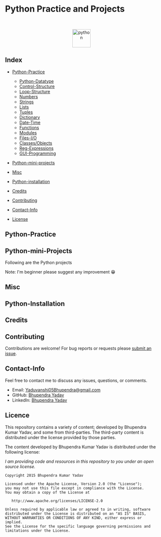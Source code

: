 # Python Practice and Projects

<br/>
<p align="center">
  <img src="https://www.vectorlogo.zone/logos/python/python-icon.svg" alt="python" width="60" height="60"/>
</p>

## Index

* [Python-Practice](#perl-practice)
    * [Python-Datatype](#Perl-Datatype)
    * [Control-Structure](#Control-Structure)
    * [Loop-Structure](#Loop-Structure)
    * [Numbers](#Numbers)
    * [Strings](#Strings)
    * [Lists](#Lists)
    * [Tuples](#Tuples)
    * [Dictionary](#Dictionary)
    * [Date-Time](#Date-Time)
    * [Functions](#Functions)
    * [Modules](#Modules)
    * [Files-I/O](#Files-I/O)
    * [Classes/Objects](#Classes/Objects)
    * [Reg-Expressions](#Reg-Expressions)
    * [GUI-Programming](#GUI-Programming)

* [Python-mini-projects](#Python-mini-projects)

* [Misc](#Misc)
* [Python-installation](#Python-Installation)
* [Credits](#Credits)
* [Contributing](#Contributing)
* [Contact-Info](#Contact-Info)
* [License](#License)

## Python-Practice

## Python-mini-Projects
Following are the Python projects


Note: I'm beginner please suggest any improvement :grin:


## Misc

## Python-Installation

## Credits

## Contributing

Contributions are welcome!  For bug reports or requests please [submit an issue](https://github.com/Yaduvanshi05Bhupendra/Python_Protfolio/issues).

## Contact-Info

Feel free to contact me to discuss any issues, questions, or comments.

* Email: [Yaduvanshi05Bhupendra@gmail.com](mailto:Yaduvanshi05Bhupendra@gmail.com)
* GitHub: [Bhupendra Yadav](https://github.com/Yaduvanshi05Bhupendra)
* LinkedIn: [Bhupendra Yadav](https://www.linkedin.com/in/yaduvanshi05bhupendra)

## Licence

This repository contains a variety of content; developed by Bhupendra Kumar Yadav, and some from third-parties.  The third-party content is distributed under the license provided by those parties.

The content developed by Bhupendra Kumar Yadav is distributed under the following license:

*I am providing code and resources in this repository to you under an open source license.*

    Copyright 2015 Bhupendra Kumar Yadav

    Licensed under the Apache License, Version 2.0 (the "License");
    you may not use this file except in compliance with the License.
    You may obtain a copy of the License at

       http://www.apache.org/licenses/LICENSE-2.0

    Unless required by applicable law or agreed to in writing, software
    distributed under the License is distributed on an "AS IS" BASIS,
    WITHOUT WARRANTIES OR CONDITIONS OF ANY KIND, either express or implied.
    See the License for the specific language governing permissions and
    limitations under the License.
